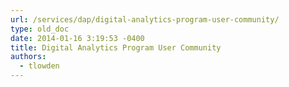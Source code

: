 ```yaml
---
url: /services/dap/digital-analytics-program-user-community/
type: old_doc
date: 2014-01-16 3:19:53 -0400
title: Digital Analytics Program User Community
authors:
  - tlowden
---
```


